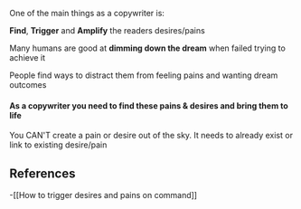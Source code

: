 One of the main things as a copywriter is:

**Find**, **Trigger** and **Amplify** the readers desires/pains

Many humans are good at **dimming down the dream** when failed trying to achieve it

People find ways to distract them from feeling pains and wanting dream outcomes


#### As a copywriter you need to find these pains & desires and bring them to life

You CAN'T create a pain or desire out of the sky. It needs to already exist or link to existing desire/pain

## References
<!-- Links to pages not referenced in the content -->
-[[How to trigger desires and pains on command]]


